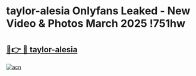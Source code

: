 # taylor-alesia Onlyfans Leaked - New Video & Photos March 2025 !751hw

# <h2><a href="https://fvlajr.iuczelnia.edu.pl?title=taylor-alesia&ref=751hw">🔗👉 🔴 taylor-alesia</a></h2>

[![acn](https://github.com/user-attachments/assets/0f9c940e-d8b0-45ae-aac7-cd30a18b3e1c)](https://fvlajr.iuczelnia.edu.pl?title=taylor-alesia&ref=751hw)

